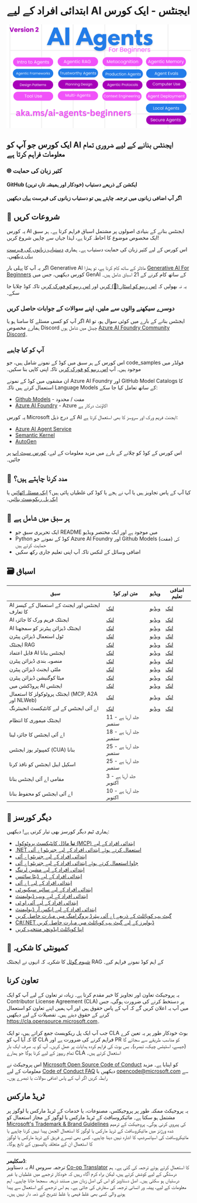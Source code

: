 <!--
CO_OP_TRANSLATOR_METADATA:
{
  "original_hash": "9cb9bf18040a36fb1d822b10e92e7c04",
  "translation_date": "2025-09-07T07:43:42+00:00",
  "source_file": "README.md",
  "language_code": "ur"
}
-->
# ابتدائی افراد کے لیے AI ایجنٹس - ایک کورس

![Generative AI For Beginners](../../translated_images/repo-thumbnailv2.06f4a48036fde647f6ba4eb19f5651babe59bb30e972748afb349e47725d7601.ur.png)

## ایک کورس جو آپ کو AI ایجنٹس بنانے کے لیے ضروری تمام معلومات فراہم کرتا ہے

### 🌐 کثیر زبان کی حمایت

#### GitHub ایکشن کے ذریعے دستیاب (خودکار اور ہمیشہ تازہ ترین)

**اگر آپ اضافی زبانوں میں ترجمہ چاہتے ہیں تو دستیاب زبانوں کی فہرست [یہاں](https://github.com/Azure/co-op-translator/blob/main/getting_started/supported-languages.md) دیکھیں**

## 🌱 شروعات کریں

یہ کورس AI ایجنٹس بنانے کے بنیادی اصولوں پر مشتمل اسباق فراہم کرتا ہے۔ ہر سبق ایک مخصوص موضوع کا احاطہ کرتا ہے، لہذا جہاں سے چاہیں شروع کریں!

اس کورس کے لیے کثیر زبان کی حمایت دستیاب ہے۔ ہماری [دستیاب زبانوں کی فہرست یہاں دیکھیں](../..)۔

اگر یہ آپ کا پہلی بار Generative AI ماڈلز کے ساتھ کام کرنا ہے، تو ہمارا [Generative AI For Beginners](https://aka.ms/genai-beginners) کورس دیکھیں، جس میں GenAI کے ساتھ کام کرنے کے 21 اسباق شامل ہیں۔

یہ نہ بھولیں کہ [اس ریپو کو اسٹار (🌟) کریں](https://docs.github.com/en/get-started/exploring-projects-on-github/saving-repositories-with-stars?WT.mc_id=academic-105485-koreyst) اور [اس ریپو کو فورک کریں](https://github.com/microsoft/ai-agents-for-beginners/fork) تاکہ کوڈ چلایا جا سکے۔

### دوسرے سیکھنے والوں سے ملیں، اپنے سوالات کے جوابات حاصل کریں

اگر آپ کو کسی مسئلے کا سامنا ہو یا AI ایجنٹس بنانے کے بارے میں کوئی سوال ہو، تو ہمارے مخصوص Discord چینل میں شامل ہوں [Azure AI Foundry Community Discord](https://aka.ms/ai-agents/discord)۔

### آپ کو کیا چاہیے

اس کورس کے ہر سبق میں کوڈ کے نمونے شامل ہیں، جو code_samples فولڈر میں موجود ہیں۔ آپ [اس ریپو کو فورک کریں](https://github.com/microsoft/ai-agents-for-beginners/fork) تاکہ اپنی کاپی بنا سکیں۔

ان مشقوں میں کوڈ کے نمونے Azure AI Foundry اور GitHub Model Catalogs کا استعمال کرتے ہیں تاکہ Language Models کے ساتھ تعامل کیا جا سکے:

- [Github Models](https://aka.ms/ai-agents-beginners/github-models) - مفت / محدود
- [Azure AI Foundry](https://aka.ms/ai-agents-beginners/ai-foundry) - Azure اکاؤنٹ درکار ہے

یہ کورس Microsoft کے درج ذیل AI ایجنٹ فریم ورک اور سروسز کا بھی استعمال کرتا ہے:

- [Azure AI Agent Service](https://aka.ms/ai-agents-beginners/ai-agent-service)
- [Semantic Kernel](https://aka.ms/ai-agents-beginners/semantic-kernel)
- [AutoGen](https://aka.ms/ai-agents/autogen)

اس کورس کے کوڈ کو چلانے کے بارے میں مزید معلومات کے لیے، [کورس سیٹ اپ](./00-course-setup/README.md) پر جائیں۔

## 🙏 مدد کرنا چاہتے ہیں؟

کیا آپ کے پاس تجاویز ہیں یا آپ نے ہجے یا کوڈ کی غلطیاں پائی ہیں؟ [ایک مسئلہ اٹھائیں](https://github.com/microsoft/ai-agents-for-beginners/issues?WT.mc_id=academic-105485-koreyst) یا [ایک پل ریکویسٹ بنائیں](https://github.com/microsoft/ai-agents-for-beginners/pulls?WT.mc_id=academic-105485-koreyst)۔

## 📂 ہر سبق میں شامل ہے

- ایک تحریری سبق جو README میں موجود ہے اور ایک مختصر ویڈیو
- Python کوڈ کے نمونے جو Azure AI Foundry اور Github Models (مفت) کی حمایت کرتے ہیں
- اضافی وسائل کے لنکس تاکہ آپ اپنی تعلیم جاری رکھ سکیں

## 🗃️ اسباق

| **سبق**                                      | **متن اور کوڈ**                                   | **ویڈیو**                                                  | **اضافی تعلیم**                                                                     |
|----------------------------------------------|--------------------------------------------------|------------------------------------------------------------|-------------------------------------------------------------------------------------|
| AI ایجنٹس اور ایجنٹ کے استعمال کے کیسز کا تعارف | [لنک](./01-intro-to-ai-agents/README.md)         | [ویڈیو](https://youtu.be/3zgm60bXmQk?si=z8QygFvYQv-9WtO1)  | [لنک](https://aka.ms/ai-agents-beginners/collection?WT.mc_id=academic-105485-koreyst) |
| AI ایجنٹک فریم ورک کا جائزہ                  | [لنک](./02-explore-agentic-frameworks/README.md) | [ویڈیو](https://youtu.be/ODwF-EZo_O8?si=Vawth4hzVaHv-u0H)  | [لنک](https://aka.ms/ai-agents-beginners/collection?WT.mc_id=academic-105485-koreyst) |
| AI ایجنٹک ڈیزائن پیٹرنز کو سمجھنا            | [لنک](./03-agentic-design-patterns/README.md)    | [ویڈیو](https://youtu.be/m9lM8qqoOEA?si=BIzHwzstTPL8o9GF)  | [لنک](https://aka.ms/ai-agents-beginners/collection?WT.mc_id=academic-105485-koreyst) |
| ٹول استعمال ڈیزائن پیٹرن                     | [لنک](./04-tool-use/README.md)                   | [ویڈیو](https://youtu.be/vieRiPRx-gI?si=2z6O2Xu2cu_Jz46N)  | [لنک](https://aka.ms/ai-agents-beginners/collection?WT.mc_id=academic-105485-koreyst) |
| ایجنٹک RAG                                   | [لنک](./05-agentic-rag/README.md)                | [ویڈیو](https://youtu.be/WcjAARvdL7I?si=gKPWsQpKiIlDH9A3)  | [لنک](https://aka.ms/ai-agents-beginners/collection?WT.mc_id=academic-105485-koreyst) |
| قابل اعتماد AI ایجنٹس بنانا                  | [لنک](./06-building-trustworthy-agents/README.md)| [ویڈیو](https://youtu.be/iZKkMEGBCUQ?si=jZjpiMnGFOE9L8OK ) | [لنک](https://aka.ms/ai-agents-beginners/collection?WT.mc_id=academic-105485-koreyst) |
| منصوبہ بندی ڈیزائن پیٹرن                    | [لنک](./07-planning-design/README.md)            | [ویڈیو](https://youtu.be/kPfJ2BrBCMY?si=6SC_iv_E5-mzucnC)  | [لنک](https://aka.ms/ai-agents-beginners/collection?WT.mc_id=academic-105485-koreyst) |
| ملٹی ایجنٹ ڈیزائن پیٹرن                      | [لنک](./08-multi-agent/README.md)                | [ویڈیو](https://youtu.be/V6HpE9hZEx0?si=rMgDhEu7wXo2uo6g)  | [لنک](https://aka.ms/ai-agents-beginners/collection?WT.mc_id=academic-105485-koreyst) |
| میٹا کوگنیشن ڈیزائن پیٹرن                    | [لنک](./09-metacognition/README.md)              | [ویڈیو](https://youtu.be/His9R6gw6Ec?si=8gck6vvdSNCt6OcF)  | [لنک](https://aka.ms/ai-agents-beginners/collection?WT.mc_id=academic-105485-koreyst) |
| پروڈکشن میں AI ایجنٹس                        | [لنک](./10-ai-agents-production/README.md)       | [ویڈیو](https://youtu.be/l4TP6IyJxmQ?si=31dnhexRo6yLRJDl)  | [لنک](https://aka.ms/ai-agents-beginners/collection?WT.mc_id=academic-105485-koreyst) |
| ایجنٹک پروٹوکولز کا استعمال (MCP, A2A اور NLWeb)| [لنک](./11-agentic-protocols/README.md)          | [ویڈیو](https://youtu.be/X-Dh9R3Opn8)                      | [لنک](https://aka.ms/ai-agents-beginners/collection?WT.mc_id=academic-105485-koreyst) |
| اے آئی ایجنٹس کے لیے کانٹیکسٹ انجینئرنگ            | [لنک](./12-context-engineering/README.md)         | [ویڈیو](https://youtu.be/F5zqRV7gEag)                                 | [لنک](https://aka.ms/ai-agents-beginners/collection?WT.mc_id=academic-105485-koreyst) |
| ایجنٹک میموری کا انتظام                      | جلد آرہا ہے - 11 ستمبر                            |                                                            |                                                                                        |
| اے آئی ایجنٹس کا جائزہ لینا                         | جلد آرہا ہے - 18 ستمبر                            |                                                            |                                                                                        |
| کمپیوٹر یوز ایجنٹس (CUA) بنانا           | جلد آرہا ہے - 25 ستمبر                            |                                                            |                                                                                        |
| اسکیل ایبل ایجنٹس کو نافذ کرنا                    | جلد آرہا ہے - 25 ستمبر                            |                                                            |                                                                                        |
| مقامی اے آئی ایجنٹس بنانا                     | جلد آرہا ہے - 3 اکتوبر                               |                                                            |                                                                                        |
| اے آئی ایجنٹس کو محفوظ بنانا                           | جلد آرہا ہے - 10 اکتوبر                               |                                                            |                                                                                        |

## 🎒 دیگر کورسز

ہماری ٹیم دیگر کورسز بھی تیار کرتی ہے! دیکھیں:

- [**نیا** ماڈل کانٹیکسٹ پروٹوکول (MCP) ابتدائی افراد کے لیے](https://github.com/microsoft/mcp-for-beginners?WT.mc_id=academic-105485-koreyst)
- [.NET استعمال کرتے ہوئے ابتدائی افراد کے لیے جنریٹو اے آئی](https://github.com/microsoft/Generative-AI-for-beginners-dotnet?WT.mc_id=academic-105485-koreyst)
- [ابتدائی افراد کے لیے جنریٹو اے آئی](https://github.com/microsoft/generative-ai-for-beginners?WT.mc_id=academic-105485-koreyst)
- [جاوا استعمال کرتے ہوئے ابتدائی افراد کے لیے جنریٹو اے آئی](https://github.com/microsoft/generative-ai-for-beginners-java?WT.mc_id=academic-105485-koreyst)
- [ابتدائی افراد کے لیے مشین لرننگ](https://aka.ms/ml-beginners?WT.mc_id=academic-105485-koreyst)
- [ابتدائی افراد کے لیے ڈیٹا سائنس](https://aka.ms/datascience-beginners?WT.mc_id=academic-105485-koreyst)
- [ابتدائی افراد کے لیے اے آئی](https://aka.ms/ai-beginners?WT.mc_id=academic-105485-koreyst)
- [ابتدائی افراد کے لیے سائبر سیکیورٹی](https://github.com/microsoft/Security-101??WT.mc_id=academic-96948-sayoung)
- [ابتدائی افراد کے لیے ویب ڈیولپمنٹ](https://aka.ms/webdev-beginners?WT.mc_id=academic-105485-koreyst)
- [ابتدائی افراد کے لیے آئی او ٹی](https://aka.ms/iot-beginners?WT.mc_id=academic-105485-koreyst)
- [ابتدائی افراد کے لیے ایکس آر ڈیولپمنٹ](https://github.com/microsoft/xr-development-for-beginners?WT.mc_id=academic-105485-koreyst)
- [گیٹ ہب کوپائلٹ کے ذریعے اے آئی پیئرڈ پروگرامنگ میں مہارت حاصل کریں](https://aka.ms/GitHubCopilotAI?WT.mc_id=academic-105485-koreyst)
- [C#/.NET ڈیولپرز کے لیے گیٹ ہب کوپائلٹ میں مہارت حاصل کریں](https://github.com/microsoft/mastering-github-copilot-for-dotnet-csharp-developers?WT.mc_id=academic-105485-koreyst)
- [اپنا کوپائلٹ ایڈونچر منتخب کریں](https://github.com/microsoft/CopilotAdventures?WT.mc_id=academic-105485-koreyst)

## 🌟 کمیونٹی کا شکریہ

[شیوم گوئل](https://www.linkedin.com/in/shivam2003/) کا شکریہ کہ انہوں نے ایجنٹک RAG کے اہم کوڈ نمونے فراہم کیے۔ 

## تعاون کرنا

یہ پروجیکٹ تعاون اور تجاویز کا خیر مقدم کرتا ہے۔ زیادہ تر تعاون کے لیے آپ کو ایک 
Contributor License Agreement (CLA) پر دستخط کرنے کی ضرورت ہوگی، جس میں آپ یہ اعلان کریں گے کہ آپ کے پاس حقوق ہیں اور آپ ہمیں اپنے تعاون کو استعمال کرنے کے حقوق دیتے ہیں۔ تفصیلات کے لیے دیکھیں 
<https://cla.opensource.microsoft.com>۔

جب آپ ایک پل ریکویسٹ جمع کراتے ہیں، تو ایک CLA بوٹ خودکار طور پر یہ تعین کرے گا کہ آیا آپ کو CLA فراہم کرنے کی ضرورت ہے اور PR کو مناسب طریقے سے سجائے گا (جیسے، اسٹیٹس چیک، تبصرہ)۔ بس بوٹ کی فراہم کردہ ہدایات پر عمل کریں۔ آپ کو یہ صرف ایک بار تمام ریپوز کے لیے کرنا ہوگا جو ہمارے CLA استعمال کرتے ہیں۔

اس پروجیکٹ نے [Microsoft Open Source Code of Conduct](https://opensource.microsoft.com/codeofconduct/) کو اپنایا ہے۔
مزید معلومات کے لیے [Code of Conduct FAQ](https://opensource.microsoft.com/codeofconduct/faq/) دیکھیں یا 
[opencode@microsoft.com](mailto:opencode@microsoft.com) سے رابطہ کریں اگر آپ کے پاس اضافی سوالات یا تبصرے ہوں۔

## ٹریڈ مارکس

یہ پروجیکٹ ممکنہ طور پر پروجیکٹس، مصنوعات، یا خدمات کے ٹریڈ مارکس یا لوگوز پر مشتمل ہو سکتا ہے۔ مائیکروسافٹ کے ٹریڈ مارکس یا لوگوز کے مجاز استعمال کو [Microsoft's Trademark & Brand Guidelines](https://www.microsoft.com/legal/intellectualproperty/trademarks/usage/general) کی پیروی کرنی ہوگی۔
پروجیکٹ کے ترمیم شدہ ورژنز میں مائیکروسافٹ کے ٹریڈ مارکس یا لوگوز کا استعمال الجھن پیدا نہیں کرنا چاہیے یا مائیکروسافٹ کی اسپانسرشپ کا اشارہ نہیں دینا چاہیے۔
کسی بھی تیسرے فریق کے ٹریڈ مارکس یا لوگوز کا استعمال ان کے متعلقہ پالیسیوں کے تابع ہوگا۔

---

**ڈسکلیمر**:  
یہ دستاویز AI ترجمہ سروس [Co-op Translator](https://github.com/Azure/co-op-translator) کا استعمال کرتے ہوئے ترجمہ کی گئی ہے۔ ہم درستگی کے لیے کوشش کرتے ہیں، لیکن براہ کرم آگاہ رہیں کہ خودکار ترجمے میں غلطیاں یا غیر درستیاں ہو سکتی ہیں۔ اصل دستاویز کو اس کی اصل زبان میں مستند ذریعہ سمجھا جانا چاہیے۔ اہم معلومات کے لیے، پیشہ ور انسانی ترجمہ کی سفارش کی جاتی ہے۔ ہم اس ترجمے کے استعمال سے پیدا ہونے والی کسی بھی غلط فہمی یا غلط تشریح کے ذمہ دار نہیں ہیں۔